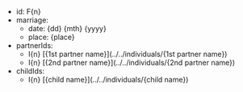 - id: F{n}
- marriage:
  - date: {dd} {mth} {yyyy}
  - place: {place}
- partnerIds:
  - I{n} [{1st partner name}](../../individuals/{1st partner name})
  - I{n} [{2nd partner name}](../../individuals/{2nd partner name})
- childIds:
  - I{n}  [{child name}](../../individuals/{child name})
